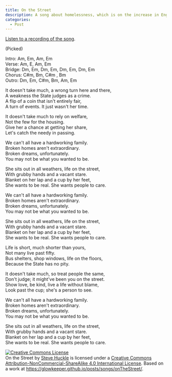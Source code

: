 ```yaml
---
title: On the Street
description: A song about homelessness, which is on the increase in England
categories:
  - Post
---
```

[Listen to a recording of the song](/assets/audio/OnTheStreet.wav).

(Picked)

Intro: Am, Em, Am, Em<br />
Verse: Am, E, Am, Em<br />
Bridge: Dm, Em, Dm, Em, Dm, Em, Dm, Em<br />
Chorus: C#m, Bm, C#m , Bm<br />
Outro: Dm, Em, C#m, Bm, Am, Em

It doesn't take much, a wrong turn here and there,<br />
A weakness the State judges as a crime.<br />
A flip of a coin that isn't entirely fair,<br />
A turn of events. It just wasn't her time.

It doesn't take much to rely on welfare,<br />
Not the few for the housing.<br />
Give her a chance at getting her share,<br />
Let's catch the needy in passing.

We can't all have a hardworking family.<br />
Broken homes aren't extraordinary.<br />
Broken dreams, unfortunately.<br />
You may not be what you wanted to be.

She sits out in all weathers, life on the street,<br />
With grubby hands and a vacant stare.<br />
Blanket on her lap and a cup by her feet,<br />
She wants to be real. She wants people to care.

We can't all have a hardworking family.<br />
Broken homes aren't extraordinary.<br />
Broken dreams, unfortunately.<br />
You may not be what you wanted to be.

She sits out in all weathers, life on the street,<br />
With grubby hands and a vacant stare.<br />
Blanket on her lap and a cup by her feet,<br />
She wants to be real. She wants people to care.

Life is short, much shorter than yours,<br />
Not many live past fifty.<br />
Bus shelters, shop windows, life on the floors,<br />
Because the State has no pity.

It doesn't take much, so treat people the same,<br />
Don't judge; it might've been you on the street.<br />
Show love, be kind, live a life without blame,<br />
Look past the cup; she's a person to see.

We can't all have a hardworking family.<br />
Broken homes aren't extraordinary.<br />
Broken dreams, unfortunately.<br />
You may not be what you wanted to be.

She sits out in all weathers, life on the street,<br />
With grubby hands and a vacant stare.<br />
Blanket on her lap and a cup by her feet,<br />
She wants to be real. She wants people to care.

<a rel="license" href="http://creativecommons.org/licenses/by-nc-sa/4.0/"><img alt="Creative Commons License" style="border-width:0" src="https://i.creativecommons.org/l/by-nc-sa/4.0/88x31.png" /></a><br /><span xmlns:dct="http://purl.org/dc/terms/" href="http://purl.org/dc/dcmitype/Text" property="dct:title" rel="dct:type">On the Street</span> by <a xmlns:cc="http://creativecommons.org/ns#" href="https://glowkeeper.github.io/" property="cc:attributionName" rel="cc:attributionURL">Steve Huckle</a> is licensed under a <a rel="license" href="http://creativecommons.org/licenses/by-nc-sa/4.0/">Creative Commons Attribution-NonCommercial-ShareAlike 4.0 International License</a>. Based on a work at <a xmlns:dct="http://purl.org/dc/terms/" href="https://glowkeeper.github.io/posts/songs/onTheStreet/" rel="dct:source">https://glowkeeper.github.io/posts/songs/onTheStreet/</a>.
